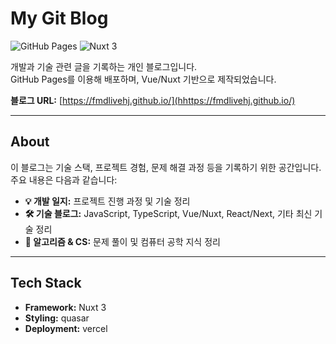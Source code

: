 # My Git Blog

![GitHub Pages](https://img.shields.io/badge/GitHub-Pages-blue?logo=github)
![Nuxt 3](https://img.shields.io/badge/Nuxt-3-00DC82?logo=nuxt.js)

개발과 기술 관련 글을 기록하는 개인 블로그입니다.  
GitHub Pages를 이용해 배포하며, Vue/Nuxt 기반으로 제작되었습니다.

**블로그 URL:** [https://fmdlivehj.github.io/](hhttps://fmdlivehj.github.io/)

---

## About

이 블로그는 기술 스택, 프로젝트 경험, 문제 해결 과정 등을 기록하기 위한 공간입니다.  
주요 내용은 다음과 같습니다:

- **💡 개발 일지:** 프로젝트 진행 과정 및 기술 정리
- **🛠️ 기술 블로그:** JavaScript, TypeScript, Vue/Nuxt, React/Next, 기타 최신 기술 정리
- **📂 알고리즘 & CS:** 문제 풀이 및 컴퓨터 공학 지식 정리

---

## Tech Stack

- **Framework:** Nuxt 3
- **Styling:** quasar
- **Deployment:** vercel
